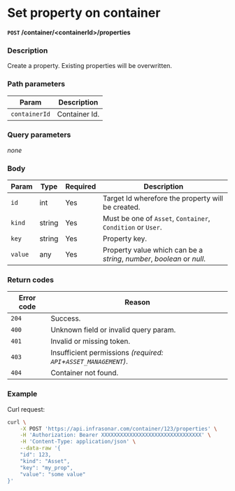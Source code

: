 # Set property on container
**`POST` /container/<containerId\>/properties**

### Description
Create a property. Existing properties will be overwritten.

### Path parameters
Param               | Description
--------------------|-------------
`containerId`       | Container Id.

### Query parameters
_none_

### Body
Param       | Type      | Required  | Description
------------|-----------|-----------|-------------
`id`        | int       | Yes       | Target Id wherefore the property will be created.
`kind`      | string    | Yes       | Must be one of `Asset`, `Container`, `Condition` or `User`.
`key`       | string    | Yes       | Property key.
`value`     | any       | Yes       | Property value which can be a _string_, _number_, _boolean_ or _null_.

### Return codes
Error code  | Reason
------------|--------
`204`       | Success.
`400`       | Unknown field or invalid query param.
`401`       | Invalid or missing token.
`403`       | Insufficient permissions _(required: `API`+`ASSET_MANAGEMENT`)_.
`404`       | Container not found.

### Example
Curl request:
```bash
curl \
    -X POST 'https://api.infrasonar.com/container/123/properties' \
    -H 'Authorization: Bearer XXXXXXXXXXXXXXXXXXXXXXXXXXXXXXXX' \
    -H 'Content-Type: application/json' \
    --data-raw '{
    "id": 123,
    "kind": "Asset",
    "key": "my_prop",
    "value": "some value"
}'
```

